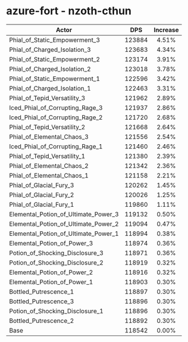 # azure-fort - nzoth-cthun
| Actor | DPS | Increase |
|---|:---:|:---:|
|Phial_of_Static_Empowerment_3|123884|4.51%|
|Phial_of_Charged_Isolation_3|123683|4.34%|
|Phial_of_Static_Empowerment_2|123174|3.91%|
|Phial_of_Charged_Isolation_2|123018|3.78%|
|Phial_of_Static_Empowerment_1|122596|3.42%|
|Phial_of_Charged_Isolation_1|122463|3.31%|
|Phial_of_Tepid_Versatility_3|121962|2.89%|
|Iced_Phial_of_Corrupting_Rage_3|121937|2.86%|
|Iced_Phial_of_Corrupting_Rage_2|121720|2.68%|
|Phial_of_Tepid_Versatility_2|121668|2.64%|
|Phial_of_Elemental_Chaos_3|121556|2.54%|
|Iced_Phial_of_Corrupting_Rage_1|121460|2.46%|
|Phial_of_Tepid_Versatility_1|121380|2.39%|
|Phial_of_Elemental_Chaos_2|121342|2.36%|
|Phial_of_Elemental_Chaos_1|121158|2.21%|
|Phial_of_Glacial_Fury_3|120262|1.45%|
|Phial_of_Glacial_Fury_2|120026|1.25%|
|Phial_of_Glacial_Fury_1|119860|1.11%|
|Elemental_Potion_of_Ultimate_Power_3|119132|0.50%|
|Elemental_Potion_of_Ultimate_Power_2|119094|0.47%|
|Elemental_Potion_of_Ultimate_Power_1|118994|0.38%|
|Elemental_Potion_of_Power_3|118974|0.36%|
|Potion_of_Shocking_Disclosure_3|118971|0.36%|
|Potion_of_Shocking_Disclosure_2|118919|0.32%|
|Elemental_Potion_of_Power_2|118916|0.32%|
|Elemental_Potion_of_Power_1|118903|0.30%|
|Bottled_Putrescence_1|118897|0.30%|
|Bottled_Putrescence_3|118896|0.30%|
|Potion_of_Shocking_Disclosure_1|118896|0.30%|
|Bottled_Putrescence_2|118892|0.30%|
|Base|118542|0.00%|
